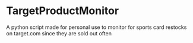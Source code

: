 # TargetProductMonitor
A python script made for personal use to monitor for sports card restocks on target.com since they are sold out often
